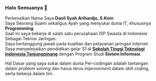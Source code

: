 ### Halo Semuanya 👋

<!--
**danilsyah/danilsyah** is a ✨ _special_ ✨ repository because its `README.md` (this file) appears on your GitHub profile.

Here are some ideas to get you started:

- 🔭 I’m currently working on ...
- 🌱 I’m currently learning ...
- 👯 I’m looking to collaborate on ...
- 🤔 I’m looking for help with ...
- 💬 Ask me about ...
- 📫 How to reach me: ...
- 😄 Pronouns: ...
- ⚡ Fun fact: ...
-->

Perkenalkan Nama Saya **Danil Syah Arihardjo, S.Kom**.\
Saya Seorang Suami sekaligus Ayah yang menyukai dunia IT, khususnya **Programming**.\
Saat ini saya bekerja di salah satu perusahaan ISP Swasta di Indonesia Sebagai Teknisi Jaringan.\
Saya bertanggung jawab pada kualitas dan pelayanan jaringan Internet.
Saya menyelesaikan pendidikan gelar S1 di **[Sekolah Tinggi Teknologi Indonesia Tanjungpinang](https://sttindonesia.ac.id/)** dengan Program Studi **Sistem Informasi**.

Hal Dasar yang saya sukai dalam dunia Per-codingan adalah tantangan dalam *problem solving* dan harus terus *improvement* dalam skill coding, serta bekerja dalam tim.

